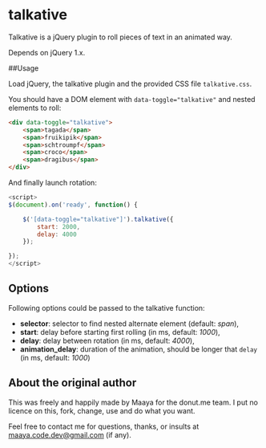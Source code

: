# talkative
Talkative is a jQuery plugin to roll pieces of text in an animated way.

Depends on jQuery 1.x.

##Usage

Load jQuery, the talkative plugin and the provided CSS file ``talkative.css``.

You should have a DOM element with ``data-toggle="talkative"`` and nested elements to roll:

```html
<div data-toggle="talkative">
    <span>tagada</span>
    <span>fruikipik</span>
    <span>schtroumpf</span>
    <span>croco</span>
    <span>dragibus</span>
</div>
```

And finally launch rotation:

```javascript
<script>
$(document).on('ready', function() {

    $('[data-toggle="talkative"]').talkative({
        start: 2000,
        delay: 4000
    });

});
</script>
```

## Options

Following options could be passed to the talkative function:

- **selector**: selector to find nested alternate element (default: *span*),
- **start**: delay before starting first rolling (in ms, default: *1000*),
- **delay**: delay between rotation (in ms, default: *4000*),
- **animation_delay**: duration of the animation, should be longer that ``delay`` (in ms, default: *1000*)

## About the original author
This was freely and happily made by Maaya for the donut.me team.
I put no licence on this, fork, change, use and do what you want.

Feel free to contact me for questions, thanks, or insults at maaya.code.dev@gmail.com (if any).
